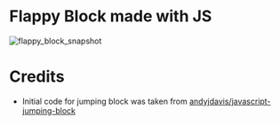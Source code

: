 # Flappy Block made with JS

![flappy_block_snapshot](http://cl.ly/image/3M0P3f0z0M1a/content)

# Credits

* Initial code for jumping block was taken from [andyjdavis/javascript-jumping-block](https://github.com/andyjdavis/javascript-jumping-block)
